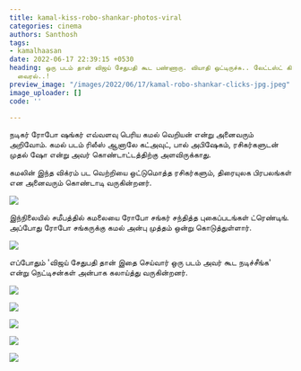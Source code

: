 ```yaml
---
title: kamal-kiss-robo-shankar-photos-viral
categories: cinema
authors: Santhosh
tags:
- kamalhaasan
date: 2022-06-17 22:39:15 +0530
heading: ஒரு படம் தான் விஜய் சேதுபதி கூட பண்ணாரு. வியாதி ஒட்டிருச்சு.. லேட்டஸ்ட் கிளிக்ஸ்
  வைரல்..!
preview_image: "/images/2022/06/17/kamal-robo-shankar-clicks-jpg.jpeg"
image_uploader: []
code: ''

---
```

நடிகர் ரோபோ ஷங்கர் எவ்வளவு பெரிய கமல் வெறியன் என்று அனைவரும் அறிவோம். கமல் படம் ரிலீஸ் ஆனாலே கட்அவுட், பால் அபிஷேகம், ரசிகர்களுடன் முதல் ஷோ என்று அவர் கொண்டாட்டத்திற்கு அளவிருக்காது.

கமலின் இந்த விக்ரம் பட வெற்றியை ஒட்டுமொத்த ரசிகர்களும், திரையுலக பிரபலங்கள் என அனைவரும் கொண்டாடி வருகின்றனர்.

![](/images/2022/06/17/kamal-robo-shankar-3-webp.jpeg)

இந்நிலையில் சமீபத்தில் கமலையை ரோபோ சங்கர் சந்தித்த புகைப்படங்கள் ட்ரெண்டிங். அப்போது ரோபோ சங்கருக்கு கமல் அன்பு முத்தம் ஒன்று கொடுத்துள்ளார்.

![](/images/2022/06/17/kamal-robo-shankar-7-webp.jpeg)

எப்போதும் 'விஜய் சேதுபதி தான் இதை செய்வார் ஒரு படம் அவர் கூட நடிச்சீங்க' என்று நெட்டிசன்கள் அன்பாக கலாய்த்து வருகின்றனர்.

![](/images/2022/06/17/kamal-robo-shankar-1-jpg.jpeg)

![](/images/2022/06/17/kamal-robo-shankar-6-webp.jpeg)

![](/images/2022/06/17/kamal-robo-shankar-4-webp.jpeg)

![](/images/2022/06/17/kamal-robo-shankar-2-webp.jpeg)

![](/images/2022/06/17/kamal-robo-shankar-5-webp.jpeg)
